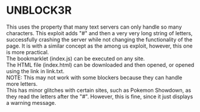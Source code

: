 <h1>UNBLOCK3R</h1>
This uses the property that many text servers can only handle so many characters. This exploit adds "#" and then a very very long string of letters, successfully crashing the server while not changing the functionality of the page. It is with a similar concept as the among us exploit, however, this one is more practical.<br>
The bookmarklet (index.js) can be executed on any site. <br>
The HTML file (index.html) can be downloaded and then opened, or opened using the link in link.txt. <br>
NOTE: This may not work with some blockers because they can handle more letters. <br>
This has minor glitches with certain sites, such as Pokemon Showdown, as they read the letters after the "#". However, this is fine, since it just displays a warning message.
